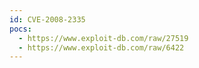 ```yaml
---
id: CVE-2008-2335
pocs:
  - https://www.exploit-db.com/raw/27519
  - https://www.exploit-db.com/raw/6422
---
```

